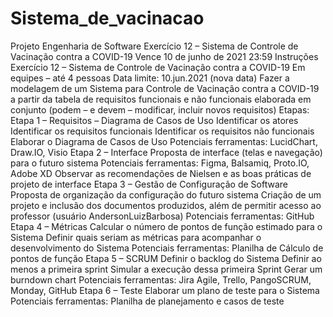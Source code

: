 # Sistema_de_vacinacao
Projeto Engenharia de Software
Exercício 12 – Sistema de Controle de Vacinação contra a COVID-19
Vence 10 de junho de 2021 23:59
Instruções
Exercício 12 – Sistema de Controle de Vacinação contra a COVID-19
Em equipes – até 4 pessoas
Data limite: 10.jun.2021 (nova data)
Fazer a modelagem de um Sistema para Controle de Vacinação contra a COVID-19 a partir da tabela de requisitos funcionais e não funcionais elaborada em conjunto (podem – e devem – modificar, incluir novos requisitos)
Etapas:
Etapa 1 – Requisitos – Diagrama de Casos de Uso
Identificar os atores
Identificar os requisitos funcionais
Identificar os requisitos não funcionais
Elaborar o Diagrama de Casos de Uso
Potenciais ferramentas: LucidChart, Draw.IO, Visio
Etapa 2 – Interface
Proposta de interface (telas e navegação) para o futuro sistema
Potenciais ferramentas: Figma, Balsamiq, Proto.IO, Adobe XD
Observar as recomendações de Nielsen e as boas práticas de projeto de interface
Etapa 3 – Gestão de Configuração de Software
Proposta de organização da configuração do futuro sistema
Criação de um projeto e inclusão dos documentos produzidos, além de permitir acesso ao professor (usuário AndersonLuizBarbosa)
Potenciais ferramentas: GitHub
Etapa 4 – Métricas
Calcular o número de pontos de função estimado para o Sistema
Definir quais seriam as métricas para acompanhar o desenvolvimento do Sistema
Potenciais ferramentas: Planilha de Cálculo de pontos de função
Etapa 5 – SCRUM
Definir o backlog do Sistema
Definir ao menos a primeira sprint
Simular a execução dessa primeira Sprint
Gerar um burndown chart
Potenciais ferramentas: Jira Agile, Trello, PangoSCRUM, Monday, GitHub
Etapa 6 – Teste
Elaborar um plano de teste para o Sistema
Potenciais ferramentas: Planilha de planejamento e casos de teste
